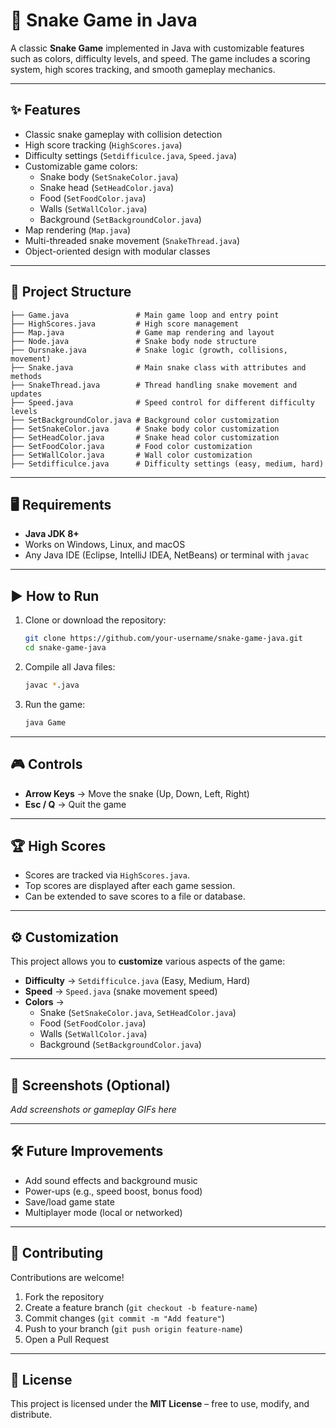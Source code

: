 # 🐍 Snake Game in Java  

A classic **Snake Game** implemented in Java with customizable features such as colors, difficulty levels, and speed. The game includes a scoring system, high scores tracking, and smooth gameplay mechanics.  

---

## ✨ Features  

- Classic snake gameplay with collision detection  
- High score tracking (`HighScores.java`)  
- Difficulty settings (`Setdifficulce.java`, `Speed.java`)  
- Customizable game colors:  
  - Snake body (`SetSnakeColor.java`)  
  - Snake head (`SetHeadColor.java`)  
  - Food (`SetFoodColor.java`)  
  - Walls (`SetWallColor.java`)  
  - Background (`SetBackgroundColor.java`)  
- Map rendering (`Map.java`)  
- Multi-threaded snake movement (`SnakeThread.java`)  
- Object-oriented design with modular classes  

---

## 📂 Project Structure  

```
├── Game.java               # Main game loop and entry point
├── HighScores.java         # High score management
├── Map.java                # Game map rendering and layout
├── Node.java               # Snake body node structure
├── Oursnake.java           # Snake logic (growth, collisions, movement)
├── Snake.java              # Main snake class with attributes and methods
├── SnakeThread.java        # Thread handling snake movement and updates
├── Speed.java              # Speed control for different difficulty levels
├── SetBackgroundColor.java # Background color customization
├── SetSnakeColor.java      # Snake body color customization
├── SetHeadColor.java       # Snake head color customization
├── SetFoodColor.java       # Food color customization
├── SetWallColor.java       # Wall color customization
├── Setdifficulce.java      # Difficulty settings (easy, medium, hard)
```

---

## 🖥️ Requirements  

- **Java JDK 8+**  
- Works on Windows, Linux, and macOS  
- Any Java IDE (Eclipse, IntelliJ IDEA, NetBeans) or terminal with `javac`  

---

## ▶️ How to Run  

1. Clone or download the repository:  
   ```bash
   git clone https://github.com/your-username/snake-game-java.git
   cd snake-game-java
   ```

2. Compile all Java files:  
   ```bash
   javac *.java
   ```

3. Run the game:  
   ```bash
   java Game
   ```

---

## 🎮 Controls  

- **Arrow Keys** → Move the snake (Up, Down, Left, Right)  
- **Esc / Q** → Quit the game  

---

## 🏆 High Scores  

- Scores are tracked via `HighScores.java`.  
- Top scores are displayed after each game session.  
- Can be extended to save scores to a file or database.  

---

## ⚙️ Customization  

This project allows you to **customize** various aspects of the game:  

- **Difficulty** → `Setdifficulce.java` (Easy, Medium, Hard)  
- **Speed** → `Speed.java` (snake movement speed)  
- **Colors** →  
  - Snake (`SetSnakeColor.java`, `SetHeadColor.java`)  
  - Food (`SetFoodColor.java`)  
  - Walls (`SetWallColor.java`)  
  - Background (`SetBackgroundColor.java`)  

---

## 📸 Screenshots (Optional)  

_Add screenshots or gameplay GIFs here_  

---

## 🛠️ Future Improvements  

- Add sound effects and background music  
- Power-ups (e.g., speed boost, bonus food)  
- Save/load game state  
- Multiplayer mode (local or networked)  

---

## 🤝 Contributing  

Contributions are welcome!  

1. Fork the repository  
2. Create a feature branch (`git checkout -b feature-name`)  
3. Commit changes (`git commit -m "Add feature"`)  
4. Push to your branch (`git push origin feature-name`)  
5. Open a Pull Request  

---

## 📜 License  

This project is licensed under the **MIT License** – free to use, modify, and distribute.  
